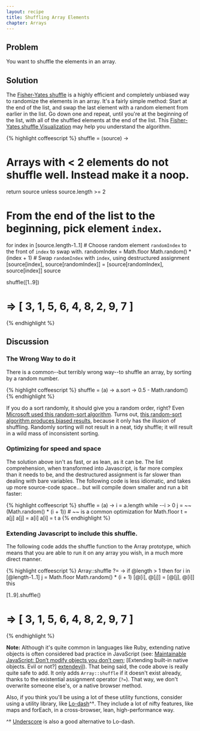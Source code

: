 ```yaml
---
layout: recipe
title: Shuffling Array Elements
chapter: Arrays
---
```

## Problem

You want to shuffle the elements in an array.

## Solution

The [Fisher-Yates shuffle] is a highly efficient and completely unbiased way to randomize
the elements in an array. It's a fairly simple method: Start at the end of the list, and
swap the last element with a random element from earlier in the list. Go down one and 
repeat, until you're at the beginning of the list, with all of the shuffled elements 
at the end of the list. This [Fisher-Yates shuffle Visualization] may help you understand
the algorithm.

{% highlight coffeescript %}
shuffle = (source) ->
  # Arrays with < 2 elements do not shuffle well. Instead make it a noop.
  return source unless source.length >= 2
  # From the end of the list to the beginning, pick element `index`.
  for index in [source.length-1..1]
    # Choose random element `randomIndex` to the front of `index` to swap with.
    randomIndex = Math.floor Math.random() * (index + 1)
    # Swap `randomIndex` with `index`, using destructured assignment
    [source[index], source[randomIndex]] = [source[randomIndex], source[index]]
  source

shuffle([1..9])
# => [ 3, 1, 5, 6, 4, 8, 2, 9, 7 ]
{% endhighlight %}

[Fisher-Yates shuffle]: http://en.wikipedia.org/wiki/Fisher%E2%80%93Yates_shuffle
[Fisher-Yates Shuffle Visualization]: http://bost.ocks.org/mike/shuffle/

## Discussion

### The Wrong Way to do it

There is a common--but terribly wrong way--to shuffle an array, by sorting by a random
number.

{% highlight coffeescript %}
shuffle = (a) -> a.sort -> 0.5 - Math.random()
{% endhighlight %}

If you do a sort randomly, it should give you a random order, right? Even [Microsoft used 
this random-sort algorithm][msftshuffle]. Turns out, [this random-sort algorithm produces
biased results][naive], because it only has the illusion of shuffling. Randomly sorting
will not result in a neat, tidy shuffle; it will result in a wild mass of inconsistent
sorting.

[msftshuffle]: http://www.robweir.com/blog/2010/02/microsoft-random-browser-ballot.html
[naive]: http://www.codinghorror.com/blog/2007/12/the-danger-of-naivete.html

### Optimizing for speed and space

The solution above isn't as fast, or as lean, as it can be. The list comprehension, when
transformed into Javascript, is far more complex than it needs to be, and the
destructured assignment is far slower than dealing with bare variables. The following
code is less idiomatic, and takes up more source-code space... but will compile down
smaller and run a bit faster:

{% highlight coffeescript %}
shuffle = (a) ->
  i = a.length
  while --i > 0
    j = ~~(Math.random() * (i + 1)) # ~~ is a common optimization for Math.floor
    t = a[j]
    a[j] = a[i]
    a[i] = t
  a
{% endhighlight %}

### Extending Javascript to include this shuffle.

The following code adds the shuffle function to the Array prototype, which means that
you are able to run it on any array you wish, in a much more direct manner.

{% highlight coffeescript %}
Array::shuffle ?= ->
  if @length > 1 then for i in [@length-1..1]
    j = Math.floor Math.random() * (i + 1)
    [@[i], @[j]] = [@[j], @[i]]
  this

[1..9].shuffle()
# => [ 3, 1, 5, 6, 4, 8, 2, 9, 7 ]
{% endhighlight %}

**Note:** Although it's quite common in languages like Ruby, extending native objects is 
often considered bad practice in JavaScript (see: [Maintainable JavaScript: Don’t modify 
objects you don’t own][dontown]; [Extending built-in native objects. Evil or not?]
[extendevil]). That being said, the code above is really quite safe to add. It only adds
`Array::shuffle` if it doesn't exist already, thanks to the existential assignment 
operator (`?=`). That way, we don't overwrite someone else's, or a native browser method.

Also, if you think you'll be using a lot of these utility functions, consider using a
utility library, like [Lo-dash](http://lodash.com/)^†. They include a lot of nifty
features, like maps and forEach, in a cross-browser, lean, high-performance way. 

^† [Underscore](http://underscorejs.org/) is also a good alternative to Lo-dash.

[dontown]: http://www.nczonline.net/blog/2010/03/02/maintainable-javascript-dont-modify-objects-you-down-own/
[extendevil]: http://perfectionkills.com/extending-built-in-native-objects-evil-or-not/
